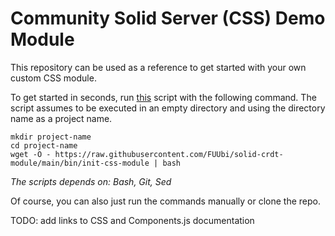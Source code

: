 # Community Solid Server (CSS) Demo Module

This repository can be used as a reference to get started with your own
custom CSS module.

To get started in seconds, run [this](https://github.com/FUUbi/solid-crdt-module/blob/main/bin/init-css-module) script with the following command.
The script assumes to be executed in an empty directory and using the directory name as a project name.
```
mkdir project-name
cd project-name 
wget -O - https://raw.githubusercontent.com/FUUbi/solid-crdt-module/main/bin/init-css-module | bash
```


*The scripts depends on: Bash, Git, Sed*

Of course, you can also just run the commands manually or clone the repo.

TODO: add links to CSS and Components.js documentation

